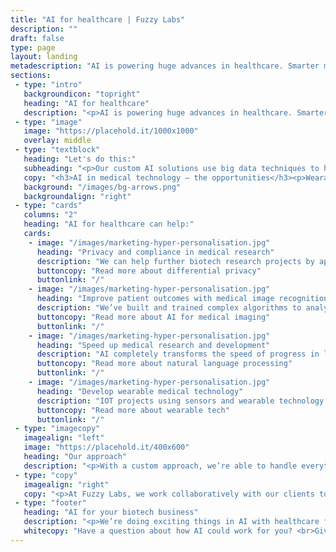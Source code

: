 ```yaml
---
title: "AI for healthcare | Fuzzy Labs"
description: ""
draft: false
type: page
layout: landing
metadescription: "AI is powering huge advances in healthcare. Smarter medical imaging, improving disease detection and diagnosis. Searching and connecting billions of data points and research papers, speeding up drug discovery. And all while ensuring patient privacy and compliance in the age of information. AI in healthcare is here to stay – it’s time to get on board."
sections:
 - type: "intro"
   backgroundicon: "topright"
   heading: "AI for healthcare"
   description: "<p>AI is powering huge advances in healthcare. Smarter medical imaging, improving disease detection and diagnosis. Searching and connecting billions of data points and research papers, speeding up drug discovery. And all while ensuring patient privacy and compliance in the age of information. AI in healthcare is here to stay – it’s time to get on board.</p>"
 - type: "image"
   image: "https://placehold.it/1000x1000"
   overlay: middle
 - type: "textblock"
   heading: "Let's do this:"
   subheading: "<p>Our custom AI solutions use big data techniques to help biotech firms build the future of healthcare.</p>"
   copy: "<h3>AI in medical technology – the opportunities</h3><p>Wearable medical technology is already changing people’s lives for the better. What’s really exciting is just how much more is possible for biotech firms who embrace data science and AI at every level, to build truly data-driven patient outcomes.</p><p> AI can be applied to life sciences in so many ways. You can speed up manual patient record processing, using automated OCR (optical character recognition) data extraction. Or connect these patient data points from disparate sources using data warehousing. Next? Make new inferences, and build a richer diagnostic picture. Then, use applied AI techniques to analyse, cross reference, and scour medical journals to diagnose and predict patient outcomes.</p><p> Machine learning is not just helping process medical text records either – algorithms can be trained to recognise, understand, and classify medical imagery like X-rays, MRI scans and even photographs of symptoms. Using AI image recognition can augment and improve decision making for clinicians, meaning faster and more accurate diagnoses.</p><p> The possibilities for AI in biotech are huge.  We can make what’s possible, reality.</p>"
   background: "/images/bg-arrows.png"
   backgroundalign: "right"
 - type: "cards"
   columns: "2"
   heading: "AI for healthcare can help:"
   cards:
    - image: "/images/marketing-hyper-personalisation.jpg"
      heading: "Privacy and compliance in medical research"
      description: "We can help further biotech research projects by applying AI, to create differential privacy models for your data. Anonymising data is crucial in healthcare research, and our custom built AI solutions ensure that your patient data is not at risk. Applying machine learning techniques can also reduce the risk of introducing bias in medical research modelling, for more accurate outcomes."
      buttoncopy: "Read more about differential privacy"
      buttonlink: "/"
    - image: "/images/marketing-hyper-personalisation.jpg"
      heading: "Improve patient outcomes with medical image recognition"
      description: "We’ve built and trained complex algorithms to analyse medical imaging. AI is able to compare medical images across millions of connected data points infinitely faster than a human. It can identify disease markers in seconds. Or suggest a likely diagnosis. AI applications can also cross reference similar past cases, to identify the best course of treatment and likely outcome."
      buttoncopy: "Read more about AI for medical imaging"
      buttonlink: "/"
    - image: "/images/marketing-hyper-personalisation.jpg"
      heading: "Speed up medical research and development"
      description: "AI completely transforms the speed of progress in life science research. We can deploy natural language processing tools to quickly parse data from a vast array of sources, like medical journals, research papers, and lab reports. So whether you’re discovering new drugs, or running clinical trials for existing treatments, AI allows you to connect the dots faster and get ahead of the game."
      buttoncopy: "Read more about natural language processing"
      buttonlink: "/"
    - image: "/images/marketing-hyper-personalisation.jpg"
      heading: "Develop wearable medical technology"
      description: "IOT projects using sensors and wearable technology improve people’s lives, and ultimately, promote better health. No matter how big or small your dataset or ambition, we can help you develop the right AI solution. Using personal health data is key to empowering patients. Deploying AI to analyse and interpret IOT data is the next logical step. We’ll help you see the bigger picture, and do so much more with your data."
      buttoncopy: "Read more about wearable tech"
      buttonlink: "/"
 - type: "imagecopy"
   imagealign: "left"
   image: "https://placehold.it/400x600"
   heading: "Our approach"
   description: "<p>With a custom approach, we’re able to handle everything from the smallest to the most complex problems in medical technology. AI is our bread and butter, and we’re adept at understanding where existing technology can be applied in new ways to make giant leaps forward for biotech firms.</p>"
 - type: "copy"
   imagealign: "right"
   copy: "<p>At Fuzzy Labs, we work collaboratively with our clients to fully understand the issues and opportunities, always scaling our solutions to be cost effective. So whether you need a smarter way of linking MRI scans to patient records, or a robust solution for anonymising your patient data in clinical trials, we can help. Read more about our AI Blueprint method</p><p><a href='/'>Read more about our AI Blueprint and approach here</a></p>"
 - type: "footer"
   heading: "AI for your biotech business"
   description: "<p>We’re doing exciting things in AI with healthcare firms. If you have big ideas about what could be possible, let’s talk about getting our AI expertise working for your business and make it reality, sooner.</p>"
   whitecopy: "Have a question about how AI could work for you? <br>Give us a shout using the form below."
---
```

